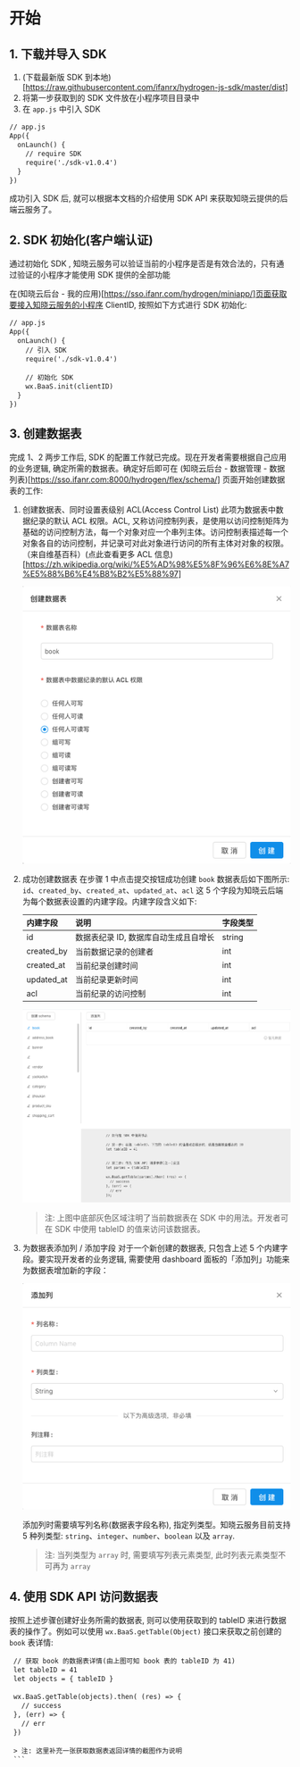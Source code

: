 # 开始

## 1. 下载并导入 SDK
1. (下载最新版 SDK 到本地)[https://raw.githubusercontent.com/ifanrx/hydrogen-js-sdk/master/dist]
2. 将第一步获取到的 SDK 文件放在小程序项目目录中
3. 在 `app.js` 中引入 SDK

```
// app.js
App({
  onLaunch() {
    // require SDK
    require('./sdk-v1.0.4')
  }
})
```

成功引入 SDK 后, 就可以根据本文档的介绍使用 SDK API 来获取知晓云提供的后端云服务了。

## 2. SDK 初始化(客户端认证)

通过初始化 SDK , 知晓云服务可以验证当前的小程序是否是有效合法的，只有通过验证的小程序才能使用 SDK 提供的全部功能

在(知晓云后台 - 我的应用)[https://sso.ifanr.com/hydrogen/miniapp/]页面获取要接入知晓云服务的小程序 ClientID, 按照如下方式进行 SDK 初始化:

```
// app.js
App({
  onLaunch() {
    // 引入 SDK
    require('./sdk-v1.0.4')

    // 初始化 SDK
    wx.BaaS.init(clientID)
  }
})
```

## 3. 创建数据表

完成 1、2 两步工作后, SDK 的配置工作就已完成。现在开发者需要根据自己应用的业务逻辑, 确定所需的数据表。确定好后即可在 (知晓云后台 - 数据管理 - 数据列表)[https://sso.ifanr.com:8000/hydrogen/flex/schema/] 页面开始创建数据表的工作:

1. 创建数据表、同时设置表级别 ACL(Access Control List) 此项为数据表中数据纪录的默认 ACL 权限。ACL, 又称访问控制列表，是使用以访问控制矩阵为基础的访问控制方法，每一个对象对应一个串列主体。访问控制表描述每一个对象各自的访问控制，并记录可对此对象进行访问的所有主体对对象的权限。（来自维基百科）(点此查看更多 ACL 信息)[https://zh.wikipedia.org/wiki/%E5%AD%98%E5%8F%96%E6%8E%A7%E5%88%B6%E4%B8%B2%E5%88%97]

   ![数据表创建界面](/images/start/create-schema.png "数据表创建界面")

2. 成功创建数据表
   在步骤 1 中点击提交按钮成功创建 `book` 数据表后如下图所示: `id`、`created_by`、`created_at`、`updated_at`、`acl` 这 5 个字段为知晓云后端为每个数据表设置的内建字段。内建字段含义如下:

   | 内建字段       | 说明                    | 字段类型   |
   | :--------- | --------------------- | :----- |
   | id         | 数据表纪录 ID, 数据库自动生成且自增长 | string |
   | created_by | 当前数据记录的创建者            | int    |
   | created_at | 当前纪录创建时间              | int    |
   | updated_at | 当前纪录更新时间              | int    |
   | acl        | 当前纪录的访问控制             | int    |

   ![数据表成功创建界面](/images/start/book-table.png "数据表成功创建界面")

   > 注: 上图中底部灰色区域注明了当前数据表在 SDK 中的用法。开发者可在 SDK 中使用 tableID 的值来访问该数据表。

3. 为数据表添加列 / 添加字段
   对于一个新创建的数据表, 只包含上述 5 个内建字段。要实现开发者的业务逻辑, 需要使用 dashboard 面板的「添加列」功能来为数据表增加新的字段：

   ![添加列界面](/images/start/add-column.png "添加列界面")

   添加列时需要填写列名称(数据表字段名称), 指定列类型。知晓云服务目前支持 5 种列类型: `string`、`integer`、`number`、`boolean` 以及 `array`.

   > 注: 当列类型为 `array` 时, 需要填写列表元素类型, 此时列表元素类型不可再为 `array`

## 4. 使用 SDK API 访问数据表
   按照上述步骤创建好业务所需的数据表, 则可以使用获取到的 tableID 来进行数据表的操作了。例如可以使用 `wx.BaaS.getTable(Object)` 接口来获取之前创建的 `book` 表详情:

   ```
    // 获取 book 的数据表详情(由上图可知 book 表的 tableID 为 41)
    let tableID = 41
    let objects = { tableID }

    wx.BaaS.getTable(objects).then( (res) => {
      // success
    }, (err) => {
      // err
    })

    > 注: 这里补充一张获取数据表返回详情的截图作为说明
    ```

   ​
